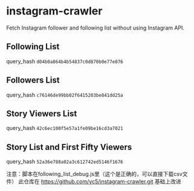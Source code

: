 # instagram-crawler
Fetch Instagram follower and following list without using Instagram API.

## Following List
query_hash ```d04b0a864b4b54837c0d870b0e77e076```

## Followers List
query_hash ```c76146de99bb02f6415203be841dd25a```

## Story Viewers List
query_hash ```42c6ec100f5e57a1fe09be16cd3a7021```

## Story List and First Fifty Viewers
query_hash ```52a36e788a02a3c612742ed5146f1676```

注意：脚本在following_list_debug.js里（这个是正确的，可以直接下载csv文件）
此仓库在
https://github.com/yc5/instagram-crawler.git
基础上改进

